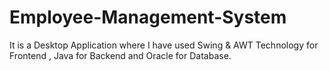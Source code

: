 # Employee-Management-System

It is a Desktop Application where I have used Swing & AWT Technology for Frontend , Java for Backend and Oracle for Database. 
